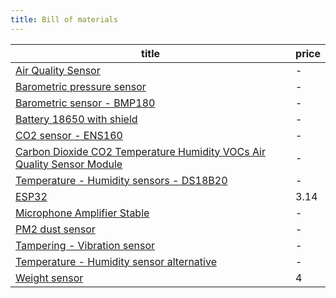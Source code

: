 ```yaml
---
title: Bill of materials
---
```


<!-- QueryToSerialize: table WITHOUT ID "[" + default(title, file.name) + "]" + default( "("+  replace(replace(file.path, "gratheon.com", ""), " ", "%20") + ")", "") as title,  price FROM "gratheon.com/docs/beehive-sensors/components"  WHERE file.name != "index" -->
<!-- SerializedQuery: table WITHOUT ID "[" + default(title, file.name) + "]" + default( "("+  replace(replace(file.path, "gratheon.com", ""), " ", "%20") + ")", "") as title,  price FROM "gratheon.com/docs/beehive-sensors/components"  WHERE file.name != "index" -->

| title                                                                                                                                                                                                  | price |
| ------------------------------------------------------------------------------------------------------------------------------------------------------------------------------------------------------ | ----- |
| [Air Quality Sensor](/docs/beehive-sensors/components/Air%20Quality%20Sensor.md)                                                                                                                       | \-    |
| [Barometric pressure sensor](/docs/beehive-sensors/components/Barometric%20pressure%20sensor.md)                                                                                                       | \-    |
| [Barometric sensor - BMP180](/docs/beehive-sensors/components/Barometric%20sensor%20-%20BMP180.md)                                                                                                     | \-    |
| [Battery 18650 with shield](/docs/beehive-sensors/components/Battery%2018650%20with%20shield.md)                                                                                                       | \-    |
| [CO2 sensor - ENS160](/docs/beehive-sensors/components/CO2%20sensor%20-%20ENS160.md)                                                                                                                   | \-    |
| [Carbon Dioxide CO2 Temperature Humidity VOCs Air Quality Sensor Module](/docs/beehive-sensors/components/Carbon%20Dioxide%20CO2%20Temperature%20Humidity%20VOCs%20Air%20Quality%20Sensor%20Module.md) | \-    |
| [Temperature - Humidity sensors - DS18B20](/docs/beehive-sensors/components/DS18B20.md)                                                                                                                | \-    |
| [ESP32](/docs/beehive-sensors/components/ESP32.md)                                                                                                                                                     | 3.14  |
| [Microphone Amplifier Stable](/docs/beehive-sensors/components/Microphone%20Amplifier%20Stable.md)                                                                                                     | \-    |
| [PM2 dust sensor](/docs/beehive-sensors/components/PM2%20dust%20sensor.md)                                                                                                                             | \-    |
| [Tampering - Vibration sensor](/docs/beehive-sensors/components/Tampering%20-%20Vibration%20sensor.md)                                                                                                 | \-    |
| [Temperature - Humidity sensor alternative](/docs/beehive-sensors/components/Temperature%20-%20Humidity%20sensor%20alternative.md)                                                                     | \-    |
| [Weight sensor](/docs/beehive-sensors/components/Weight%20sensor.md)                                                                                                                                   | 4     |
<!-- SerializedQuery END -->
